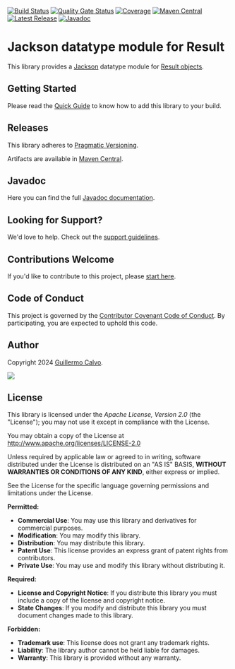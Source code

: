 
[![Build Status][BADGE_BUILD_STATUS]][BUILD_STATUS]
[![Quality Gate Status][BADGE_QUALITY_GATE]][QUALITY_GATE]
[![Coverage][BADGE_CODE_COVERAGE]][CODE_COVERAGE]
[![Maven Central][BADGE_ARTIFACTS]][ARTIFACTS]
[![Latest Release][BADGE_LATEST_RELEASE]][LATEST_RELEASE]
[![Javadoc][BADGE_JAVADOC]][JAVADOC]

# Jackson datatype module for Result

This library provides a [Jackson][JACKSON] datatype module for [Result objects][RESULT].


## Getting Started

Please read the [Quick Guide][QUICK_GUIDE] to know how to add this library to your build.


## Releases

This library adheres to [Pragmatic Versioning][PRAGVER].

Artifacts are available in [Maven Central][ARTIFACTS].


## Javadoc

Here you can find the full [Javadoc documentation][JAVADOC].


## Looking for Support?

We'd love to help. Check out the [support guidelines][SUPPORT].


## Contributions Welcome

If you'd like to contribute to this project, please [start here][CONTRIBUTING].


## Code of Conduct

This project is governed by the [Contributor Covenant Code of Conduct][CODE_OF_CONDUCT].
By participating, you are expected to uphold this code.


## Author

Copyright 2024 [Guillermo Calvo][AUTHOR].

[![][GUILLERMO_IMAGE]][GUILLERMO]


## License

This library is licensed under the *Apache License, Version 2.0* (the "License");
you may not use it except in compliance with the License.

You may obtain a copy of the License at <http://www.apache.org/licenses/LICENSE-2.0>

Unless required by applicable law or agreed to in writing, software distributed under the License
is distributed on an "AS IS" BASIS, **WITHOUT WARRANTIES OR CONDITIONS OF ANY KIND**, either express or implied.

See the License for the specific language governing permissions and limitations under the License.


**Permitted:**

- **Commercial Use**: You may use this library and derivatives for commercial purposes.
- **Modification**: You may modify this library.
- **Distribution**: You may distribute this library.
- **Patent Use**: This license provides an express grant of patent rights from contributors.
- **Private Use**: You may use and modify this library without distributing it.

**Required:**

- **License and Copyright Notice**: If you distribute this library you must include a copy of the license and copyright
  notice.
- **State Changes**: If you modify and distribute this library you must document changes made to this library.

**Forbidden:**

- **Trademark use**: This license does not grant any trademark rights.
- **Liability**: The library author cannot be held liable for damages.
- **Warranty**: This library is provided without any warranty.


[ARTIFACTS]:                    https://search.maven.org/artifact/com.leakyabstractions/result-jackson/
[AUTHOR]:                       https://github.com/guillermocalvo/
[BADGE_ARTIFACTS]:              https://img.shields.io/endpoint?url=https://dev.leakyabstractions.com/result-jackson/badge.json&logo=java&label=maven-central&labelColor=555
[BADGE_BUILD_STATUS]:           https://github.com/leakyabstractions/result-jackson/workflows/Build/badge.svg
[BADGE_CODE_COVERAGE]:          https://sonarcloud.io/api/project_badges/measure?project=LeakyAbstractions_result-jackson&metric=coverage
[BADGE_JAVADOC]:                https://img.shields.io/endpoint?url=https://dev.leakyabstractions.com/result-jackson/badge.json&label=javadoc&color=blue
[BADGE_LATEST_RELEASE]:         https://img.shields.io/github/release/leakyabstractions/result-jackson.svg?logo=github
[BADGE_QUALITY_GATE]:           https://sonarcloud.io/api/project_badges/measure?project=LeakyAbstractions_result-jackson&metric=alert_status
[BUILD_STATUS]:                 https://github.com/LeakyAbstractions/result-jackson/actions?query=workflow%3ABuild
[CODE_COVERAGE]:                https://sonarcloud.io/component_measures?id=LeakyAbstractions_result-jackson&metric=coverage&view=list
[CODE_OF_CONDUCT]:              https://github.com/LeakyAbstractions/.github/blob/main/CODE_OF_CONDUCT.md
[CONTRIBUTING]:                 https://github.com/LeakyAbstractions/.github/blob/main/CONTRIBUTING.md
[GUILLERMO]:                    https://guillermo.dev/
[GUILLERMO_IMAGE]:              https://guillermo.dev/assets/images/thumb.png
[JACKSON]:                      https://github.com/FasterXML/jackson/
[JAVADOC]:                      https://javadoc.io/doc/com.leakyabstractions/result-jackson/
[LATEST_RELEASE]:               https://github.com/leakyabstractions/result-jackson/releases/latest/
[PRAGVER]:                      https://pragver.github.io/
[QUALITY_GATE]:                 https://sonarcloud.io/dashboard?id=LeakyAbstractions_result-jackson
[QUICK_GUIDE]:                  https://dev.leakyabstractions.com/result-jackson/
[RESULT]:                       https://dev.leakyabstractions.com/result/
[SUPPORT]:                      https://github.com/LeakyAbstractions/.github/blob/main/SUPPORT.md
